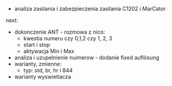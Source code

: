 - analiza zasilania i zabezpieczenia zasilania C1202 i MarCator


next:
- dokonczenie ANT - rozmowa z nico:
	- kwestia numeru czy 0,1,2 czy 1, 2, 3
	- start i stop
	- aktywacja Min i Max
- analiza i uzupelnienie nuimerow - dodanie fixed auflösung
- warianty, zmienne:
	- typ: std, br, hr i 844
- warianty wyswietlacza